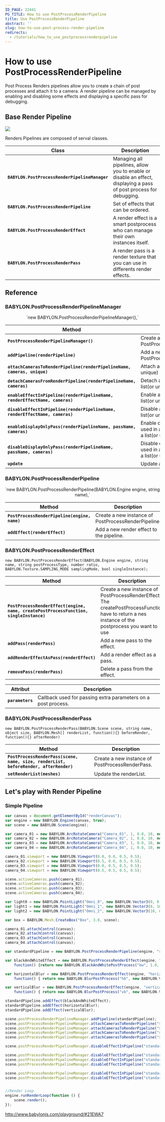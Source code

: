 ```yaml
---
ID_PAGE: 22441
PG_TITLE: How to use PostProcessRenderPipeline
title: Use PostProcessRenderPipeline
abstract: ''
slug: how-to-use-post-process-render-pipeline
redirects:
  - /tutorials/how_to_use_postprocessrenderpipeline
---
```


# How to use PostProcessRenderPipeline
Post Process Renders pipelines allow you to create a chain of post processes and attach it to a camera.
A render pipeline can be managed by enabling and disabling some effects and displaying a specific pass for debugging.


## Base Render Pipeline

![](https://raw.githubusercontent.com/michael-korbas/Babylon.js/Docs/Docs/RenderPipeline/Resources/Architecture.png)

Renders Pipelines are composed of serval classes.

| Class | Description |
|--------|--------|
|**`BABYLON.PostProcessRenderPipelineManager`**| Managing all pipelines, allow you to enable or disable an effect, displaying a pass of post process for debugging.|
|**`BABYLON.PostProcessRenderPipeline`**|Set of effects that can be ordered.|
|**`BABYLON.PostProcessRenderEffect`**|A render effect is a smart postprocess who can manage their own instances itself.|
|**`BABYLON.PostProcessRenderPass`**|A render pass is a render texture that you can use in differents render effects.|

## Reference

### BABYLON.PostProcessRenderPipelineManager

<center>`new BABYLON.PostProcessRenderPipelineManager(),`</center> 




| Method | Description |
|--------|--------|
|**`PostProcessRenderPipelineManager()`**|Create a new instance of PostProcessRenderPipelineManager.|
|**`addPipeline(renderPipeline)`**|Add a new pipeline to an instance of PostProcessRenderPipelineManager.|
|**`attachCamerasToRenderPipeline(renderPipelineName, cameras, unique)`**|Attach a render pipeline to a list(or unique) of cameras|
|**`detachCamerasFromRenderPipeline(renderPipelineName, cameras)`**|Detach a render pipeline from a list(or unique) of cameras|
|**`enableEffectInPipeline(renderPipelineName, renderEffectName, cameras)`**|Enable an effect in a pipeline for a list(or unique) of cameras|
|**`disableEffectInPipeline(renderPipelineName, renderEffectName, cameras)`**|Disable an effect in a pipeline for a list(or unique) of cameras|
|**`enableDisplayOnlyPass(renderPipelineName, passName, cameras)`**|Enable displaying of a specific pass used in a specific render pipeline, for a list(or unique) of cameras|
|**`disableDisplayOnlyPass(renderPipelineName, passName, cameras)`**|Disable displaying of a specific pass used in a specific render pipeline, for a list(or unique) of cameras|
|**`update`**|Update all pipelines.|


### BABYLON.PostProcessRenderPipeline

<center>`new BABYLON.PostProcessRenderPipeline(BABYLON.Engine engine, string name),`</center> 



| Method | Description |
|--------|--------|
|**`PostProcessRenderPipeline(engine, name)`**|Create a new instance of PostProcessRenderPipeline.|
|**`addEffect(renderEffect)`**|Add a new render effect to the pipeline.|


### BABYLON.PostProcessRenderEffect

`new BABYLON.PostProcessRenderEffect(BABYLON.Engine engine, string name, string postProcessType, number ratio, BABYLON.Texture.SAMPLING_MODE samplingMode, bool singleInstance);`



| Method | Description |
|--------|--------|
|**`PostProcessRenderEffect(engine, name, createPostProcessFunction, singleInstance)`**|Create a new instance of PostProcessRenderEffect. The createPostProcessFunction have to return a nes instance of the postprocess you want to use|
|**`addPass(renderPass)`**|Add a new pass to the effect.|
|**`addRenderEffectAsPass(renderEffect)`**|Add a render effect as a pass.|
|**`removePass(renderPass)`**|Delete a pass from the effect.|



| Attribut | Description |
|--------|--------|
|**`parameters`**|Callback used for passing extra parameters on a post process.|

### BABYLON.PostProcessRenderPass

`new BABYLON.PostProcessRenderPass(BABYLON.Scene scene, string name, object size, BABYLON.Mesh[] renderList, function(){} beforeRender, function(){} afterRender)`



| Method | Description |
|--------|--------|
|**`PostProcessRenderPass(scene, name, size, renderList, beforeRender, afterRender)`**|Create a new instance of PostProcessRenderPass.|
|**`setRenderList(meshes)`**|Update the renderList.|


## Let's play with Render Pipeline

### Simple Pipeline

```javascript
var canvas = document.getElementById("renderCanvas");
var engine = new BABYLON.Engine(canvas, true);
var scene = new BABYLON.Scene(engine);

var camera_01 = new BABYLON.ArcRotateCamera("Camera_01", 1, 0.8, 10, new BABYLON.Vector3(0, 0, 0), scene);
var camera_02 = new BABYLON.ArcRotateCamera("Camera_02", 1, 0.8, 10, new BABYLON.Vector3(0, 0, 0), scene);
var camera_03 = new BABYLON.ArcRotateCamera("Camera_03", 1, 0.8, 10, new BABYLON.Vector3(0, 0, 0), scene);
var camera_04 = new BABYLON.ArcRotateCamera("Camera_04", 1, 0.8, 10, new BABYLON.Vector3(0, 0, 0), scene);

camera_01.viewport = new BABYLON.Viewport(0.0, 0.0, 0.5, 0.5);
camera_02.viewport = new BABYLON.Viewport(0.5, 0.0, 0.5, 0.5);
camera_03.viewport = new BABYLON.Viewport(0.0, 0.5, 0.5, 0.5);
camera_04.viewport = new BABYLON.Viewport(0.5, 0.5, 0.5, 0.5);

scene.activeCameras.push(camera_01);
scene.activeCameras.push(camera_02);
scene.activeCameras.push(camera_03);
scene.activeCameras.push(camera_04);

var light0 = new BABYLON.PointLight("Omni_0", new BABYLON.Vector3(0, 0, 10), scene);
var light1 = new BABYLON.PointLight("Omni_1", new BABYLON.Vector3(0, 10, 0), scene);
var light2 = new BABYLON.PointLight("Omni_2", new BABYLON.Vector3(10, 0, 0), scene);

var box = BABYLON.Mesh.CreateBox("Box", 3.0, scene);

camera_01.attachControl(canvas);
camera_02.attachControl(canvas);
camera_03.attachControl(canvas);
camera_04.attachControl(canvas);

var standardPipeline = new BABYLON.PostProcessRenderPipeline(engine, "standardPipeline");

var blackAndWhiteEffect = new BABYLON.PostProcessRenderEffect(engine, "blackAndWhiteEffect",
    function() {return new BABYLON.BlackAndWhitePostProcess("bw", 1.0, null, null, engine, true)});

var horizontalBlur = new BABYLON.PostProcessRenderEffect(engine, "horizontalBlurEffect",
    function() { return new BABYLON.BlurPostProcess("hb", new BABYLON.Vector2(1.0, 0), 10, 1.0, null, null, engine, true) });

var verticalBlur = new BABYLON.PostProcessRenderEffect(engine, "verticalBlurEffect",
    function() { return new BABYLON.BlurPostProcess("vb", new BABYLON.Vector2(0, 1.0), 10, 1.0, null, null, engine, true) });

standardPipeline.addEffect(blackAndWhiteEffect);
standardPipeline.addEffect(horizontalBlur);
standardPipeline.addEffect(verticalBlur);

scene.postProcessRenderPipelineManager.addPipeline(standardPipeline);
scene.postProcessRenderPipelineManager.attachCamerasToRenderPipeline("standardPipeline", camera_01);
scene.postProcessRenderPipelineManager.attachCamerasToRenderPipeline("standardPipeline", camera_02);
scene.postProcessRenderPipelineManager.attachCamerasToRenderPipeline("standardPipeline", camera_03);
scene.postProcessRenderPipelineManager.attachCamerasToRenderPipeline("standardPipeline", camera_04);

scene.postProcessRenderPipelineManager.disableEffectInPipeline("standardPipeline", "blackAndWhiteEffect", camera_01);

scene.postProcessRenderPipelineManager.disableEffectInPipeline("standardPipeline", "blackAndWhiteEffect", camera_02);
scene.postProcessRenderPipelineManager.disableEffectInPipeline("standardPipeline", "horizontalBlurEffect", camera_02);
scene.postProcessRenderPipelineManager.disableEffectInPipeline("standardPipeline", "verticalBlurEffect", camera_02);

scene.postProcessRenderPipelineManager.disableEffectInPipeline("standardPipeline", "horizontalBlurEffect", camera_03);
scene.postProcessRenderPipelineManager.disableEffectInPipeline("standardPipeline", "verticalBlurEffect", camera_03);


//Render Loop
engine.runRenderLoop(function () {
    scene.render();
});
```

http://www.babylonjs.com/playground/#21EWA7